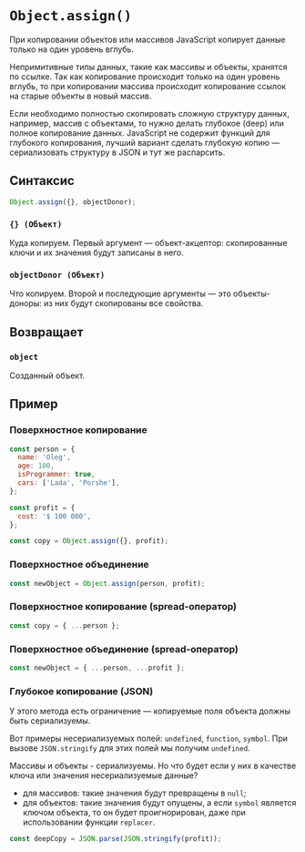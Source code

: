 # `Object.assign()`

При копировании объектов или массивов JavaScript копирует данные только на один уровень вглубь.

Непримитивные типы данных, такие как массивы и объекты, хранятся по ссылке. Так как копирование происходит только на один уровень вглубь, то при копировании массива происходит копирование ссылок на старые объекты в новый массив.

Если необходимо полностью скопировать сложную структуру данных, например, массив с объектами, то нужно делать глубокое (deep) или полное копирование данных. JavaScript не содержит функций для глубокого копирования, лучший вариант сделать глубокую копию — сериализовать структуру в JSON и тут же распарсить.

## Синтаксис

```js
Object.assign({}, objectDonor);
```

### `{} (Объект)`

Куда копируем. Первый аргумент — объект-акцептор: скопированные ключи и их значения будут записаны в него.

### `objectDonor (Объект)`

Что копируем. Второй и последующие аргументы — это объекты-доноры: из них будут скопированы все свойства.

## Возвращает

### `object`

Созданный объект.

## Пример

### Поверхностное копирование

```js
const person = {
  name: 'Oleg',
  age: 100,
  isProgrammer: true,
  cars: ['Lada', 'Porshe'],
};

const profit = {
  cost: '$ 100 000',
};

const copy = Object.assign({}, profit);
```

### Поверхностное объединение

```js
const newObject = Object.assign(person, profit);
```

### Поверхностное копирование (spread-оператор)

```js
const copy = { ...person };
```

### Поверхностное объединение (spread-оператор)

```js
const newObject = { ...person, ...profit };
```

### Глубокое копирование (JSON)

У этого метода есть ограничение — копируемые поля объекта должны быть сериализуемы.

Вот примеры несериализуемых полей: `undefined`, `function`, `symbol`. При вызове `JSON.stringify` для этих полей мы получим `undefined`.

Массивы и объекты - сериализуемы. Но что будет если у них в качестве ключа или значения несериализуемые данные?

- для массивов: такие значения будут превращены в `null`;
- для объектов: такие значения будут опущены, а если `symbol` является ключом объекта, то он будет проигнорирован, даже при использовании функции `replacer`.

```js
const deepCopy = JSON.parse(JSON.stringify(profit));
```
